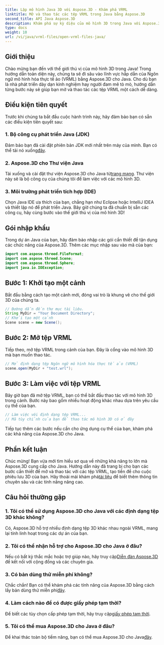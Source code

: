 ```yaml
---
title: Lập mô hình Java 3D với Aspose.3D - Khám phá VRML
linktitle: Mở và thao tác các tệp VRML trong Java bằng Aspose.3D
second_title: API Java Aspose.3D
description: Khám phá sự kỳ diệu của mô hình 3D trong Java với Aspose.3D. Mở và thao tác các tệp VRML một cách liền mạch. Đi sâu vào một thế giới của những khả năng vô hạn!
type: docs
weight: 10
url: /vi/java/vrml-files/open-vrml-files-java/
---
```

## Giới thiệu
Chào mừng bạn đến với thế giới thú vị của mô hình 3D trong Java! Trong hướng dẫn toàn diện này, chúng ta sẽ đi sâu vào lĩnh vực hấp dẫn của Ngôn ngữ mô hình hóa thực tế ảo (VRML) bằng Aspose.3D cho Java. Cho dù bạn là nhà phát triển dày dạn kinh nghiệm hay người đam mê tò mò, hướng dẫn từng bước này sẽ giúp bạn mở và thao tác các tệp VRML một cách dễ dàng.
## Điều kiện tiên quyết
Trước khi chúng ta bắt đầu cuộc hành trình này, hãy đảm bảo bạn có sẵn các điều kiện tiên quyết sau:
### 1. Bộ công cụ phát triển Java (JDK)
 Đảm bảo bạn đã cài đặt phiên bản JDK mới nhất trên máy của mình. Bạn có thể tải nó xuống[đây](https://www.oracle.com/java/technologies/javase-downloads.html).
### 2. Aspose.3D cho Thư viện Java
Tải xuống và cài đặt thư viện Aspose.3D cho Java từ[trang mạng](https://releases.aspose.com/3d/java/). Thư viện này sẽ là bộ công cụ của chúng tôi để làm việc với các mô hình 3D.
### 3. Môi trường phát triển tích hợp (IDE)
Chọn Java IDE ưa thích của bạn, chẳng hạn như Eclipse hoặc IntelliJ IDEA và thiết lập nó để phát triển Java.
Bây giờ chúng ta đã chuẩn bị sẵn các công cụ, hãy cùng bước vào thế giới thú vị của mô hình 3D!
## Gói nhập khẩu
Trong dự án Java của bạn, hãy đảm bảo nhập các gói cần thiết để tận dụng các chức năng của Aspose.3D. Thêm các mục nhập sau vào mã của bạn:
```java
import com.aspose.threed.FileFormat;
import com.aspose.threed.Scene;
import com.aspose.threed.Sphere;
import java.io.IOException;
```
## Bước 1: Khởi tạo một cảnh
Bắt đầu bằng cách tạo một cảnh mới, đóng vai trò là khung vẽ cho thế giới 3D của chúng ta.
```java
// Đường dẫn đến thư mục tài liệu.
String MyDir = "Your Document Directory";
// Khởi tạo một cảnh
Scene scene = new Scene();
```
## Bước 2: Mở tệp VRML
Tiếp theo, mở tệp VRML trong cảnh của bạn. Đây là cổng vào mô hình 3D mà bạn muốn thao tác.
```java
// Mở định dạng tệp Ngôn ngữ mô hình hóa thực tế ảo (VRML)
scene.open(MyDir + "test.wrl");
```
## Bước 3: Làm việc với tệp VRML
Bây giờ bạn đã mở tệp VRML, bạn có thể bắt đầu thao tác với mô hình 3D trong cảnh. Bước này bao gồm nhiều hoạt động khác nhau dựa trên yêu cầu cụ thể của bạn.
```java
// Làm việc với định dạng tệp VRML...
// Mã tùy chỉnh của bạn để thao tác mô hình 3D có ở đây
```
Tiếp tục thêm các bước nếu cần cho ứng dụng cụ thể của bạn, khám phá các khả năng của Aspose.3D cho Java.
## Phần kết luận
Chúc mừng! Bạn vừa mới tìm hiểu sơ qua về những khả năng to lớn mà Aspose.3D cung cấp cho Java. Hướng dẫn này đã trang bị cho bạn các bước cần thiết để mở và thao tác với các tệp VRML, tạo tiền đề cho cuộc phiêu lưu 3D của bạn.
 Hãy thoải mái khám phá[tài liệu](https://reference.aspose.com/3d/java/) để biết thêm thông tin chuyên sâu và các tính năng nâng cao.
## Câu hỏi thường gặp
### 1. Tôi có thể sử dụng Aspose.3D cho Java với các định dạng tệp 3D khác không?
Có, Aspose.3D hỗ trợ nhiều định dạng tệp 3D khác nhau ngoài VRML, mang lại tính linh hoạt trong các dự án của bạn.
### 2. Tôi có thể nhận hỗ trợ cho Aspose.3D cho Java ở đâu?
 Nếu có bất kỳ thắc mắc hoặc trợ giúp nào, hãy truy cập[Diễn đàn Aspose.3D](https://forum.aspose.com/c/3d/18) để kết nối với cộng đồng và các chuyên gia.
### 3. Có bản dùng thử miễn phí không?
 Chắc chắn! Bạn có thể khám phá các tính năng của Aspose.3D bằng cách lấy bản dùng thử miễn phí[đây](https://releases.aspose.com/).
### 4. Làm cách nào để có được giấy phép tạm thời?
 Để biết các tùy chọn cấp phép tạm thời, hãy truy cập[giấy phép tạm thời](https://purchase.aspose.com/temporary-license/).
### 5. Tôi có thể mua Aspose.3D cho Java ở đâu?
 Để khai thác toàn bộ tiềm năng, bạn có thể mua Aspose.3D cho Java[đây](https://purchase.aspose.com/buy).